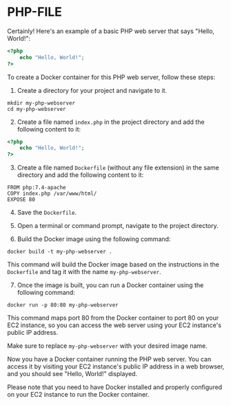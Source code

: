 # PHP-FILE
Certainly! Here's an example of a basic PHP web server that says "Hello, World!":

```php
<?php
    echo "Hello, World!";
?>
```

To create a Docker container for this PHP web server, follow these steps:

1. Create a directory for your project and navigate to it.
```
mkdir my-php-webserver
cd my-php-webserver
```

2. Create a file named `index.php` in the project directory and add the following content to it:
```php
<?php
    echo "Hello, World!";
?>
```

3. Create a file named `Dockerfile` (without any file extension) in the same directory and add the following content to it:
```
FROM php:7.4-apache
COPY index.php /var/www/html/
EXPOSE 80
```

4. Save the `Dockerfile`.

5. Open a terminal or command prompt, navigate to the project directory.

6. Build the Docker image using the following command:
```
docker build -t my-php-webserver .
```
This command will build the Docker image based on the instructions in the `Dockerfile` and tag it with the name `my-php-webserver`.

7. Once the image is built, you can run a Docker container using the following command:
```
docker run -p 80:80 my-php-webserver
```
This command maps port 80 from the Docker container to port 80 on your EC2 instance, so you can access the web server using your EC2 instance's public IP address.

Make sure to replace `my-php-webserver` with your desired image name.

Now you have a Docker container running the PHP web server. You can access it by visiting your EC2 instance's public IP address in a web browser, and you should see "Hello, World!" displayed.

Please note that you need to have Docker installed and properly configured on your EC2 instance to run the Docker container.
